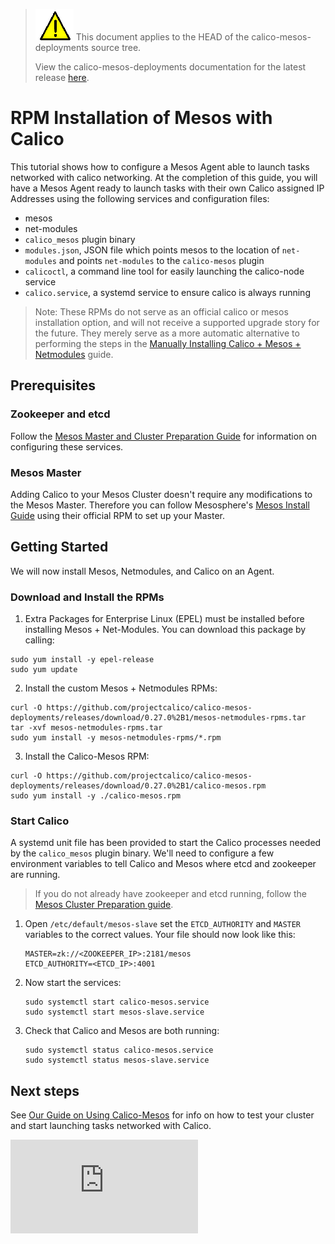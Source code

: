 <!--- master only -->
> ![warning](images/warning.png) This document applies to the HEAD of the calico-mesos-deployments source tree.
>
> View the calico-mesos-deployments documentation for the latest release [here](https://github.com/projectcalico/calico-mesos-deployments/blob/0.26.0%2B1/README.md).
<!--- else
> You are viewing the calico-mesos-deployments documentation for release **release**.
<!--- end of master only -->

# RPM Installation of Mesos with Calico
This tutorial shows how to configure a Mesos Agent able to launch tasks networked with calico networking.
At the completion of this guide, you will have a Mesos Agent ready to launch tasks with their own Calico assigned IP Addresses using the following services and configuration files:
- mesos
- net-modules
- `calico_mesos` plugin binary
- `modules.json`, JSON file which points mesos to the location of `net-modules` and points `net-modules` to the `calico-mesos` plugin
- `calicoctl`, a command line tool for easily launching the calico-node service
- `calico.service`, a systemd service to ensure calico is always running

>Note: These RPMs do not serve as an official calico or mesos installation option, and will not receive a supported upgrade story for the future. They merely serve as a more automatic alternative to performing the steps in the [Manually Installing Calico + Mesos + Netmodules](ManualInstallCalicoMesos.md) guide.

## Prerequisites
### Zookeeper and etcd
Follow the [Mesos Master and Cluster Preparation Guide](MesosClusterPreparation.md) for information on configuring these services.

### Mesos Master
Adding Calico to your Mesos Cluster doesn't require any modifications to the Mesos Master. Therefore you can follow Mesosphere's  [Mesos Install Guide](https://open.mesosphere.com/getting-started/install/#master-setup) using their official RPM to set up your Master.

## Getting Started
We will now install Mesos, Netmodules, and Calico on an Agent.

### Download and Install the RPMs
1. Extra Packages for Enterprise Linux (EPEL) must be installed before installing Mesos + Net-Modules. You can download this package by calling:
  ```
  sudo yum install -y epel-release
  sudo yum update
  ```

2. Install the custom Mesos + Netmodules RPMs:
  ```
  curl -O https://github.com/projectcalico/calico-mesos-deployments/releases/download/0.27.0%2B1/mesos-netmodules-rpms.tar
  tar -xvf mesos-netmodules-rpms.tar
  sudo yum install -y mesos-netmodules-rpms/*.rpm
  ```

3. Install the Calico-Mesos RPM:
  ```
  curl -O https://github.com/projectcalico/calico-mesos-deployments/releases/download/0.27.0%2B1/calico-mesos.rpm
  sudo yum install -y ./calico-mesos.rpm
  ```

### Start Calico
A systemd unit file has been provided to start the Calico processes needed by the `calico_mesos` plugin binary. We'll need to configure a few environment variables to tell Calico and Mesos where etcd and zookeeper are running.

> If you do not already have zookeeper and etcd running, follow the [Mesos Cluster Preparation guide](MesosClusterPreparation.md#install-zookeeper-and-etcd).

1. Open `/etc/default/mesos-slave` set the `ETCD_AUTHORITY` and `MASTER` variables to the correct values.  Your file should now look like this:
    ```
    MASTER=zk://<ZOOKEEPER_IP>:2181/mesos
    ETCD_AUTHORITY=<ETCD_IP>:4001
    ```

2. Now start the services:
    ```
    sudo systemctl start calico-mesos.service
    sudo systemctl start mesos-slave.service
    ```

3. Check that Calico and Mesos are both running:
    ```
    sudo systemctl status calico-mesos.service
    sudo systemctl status mesos-slave.service
    ```

## Next steps
See [Our Guide on Using Calico-Mesos](UsingCalicoMesos.md) for info on how to test your cluster and start launching tasks networked with Calico.

[calico-mesos]: https://github.com/projectcalico/calico-mesos/releases/latest

[![Analytics](https://calico-ga-beacon.appspot.com/UA-52125893-3/calico-containers/docs/mesos/RpmInstallCalicoMesos.md?pixel)](https://github.com/igrigorik/ga-beacon)
